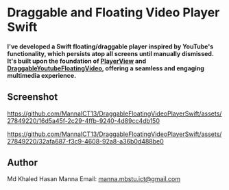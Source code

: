 # Draggable and Floating Video Player Swift
#### I've developed a Swift floating/draggable player inspired by YouTube's functionality, which persists atop all screens until manually dismissed. It's built upon the foundation of [PlayerView](https://github.com/davidlondono/PlayerView) and [DraggableYoutubeFloatingVideo](https://github.com/vizllx/DraggableYoutubeFloatingVideo), offering a seamless and engaging multimedia experience.
## Screenshot
https://github.com/MannaICT13/DraggableFloatingVideoPlayerSwift/assets/27849220/16d5a45f-2c29-4ffb-9240-4d89cc4db150

https://github.com/MannaICT13/DraggableFloatingVideoPlayerSwift/assets/27849220/32afa687-f3c9-4608-92a8-a36b0d488be0

## Author
Md Khaled Hasan Manna
Email: manna.mbstu.ict@gmail.com
